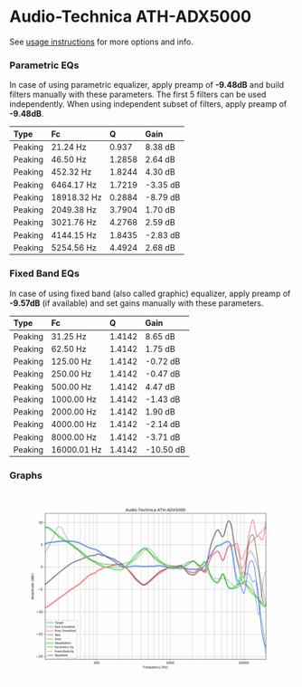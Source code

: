 # Audio-Technica ATH-ADX5000
See [usage instructions](https://github.com/jaakkopasanen/AutoEq#usage) for more options and info.

### Parametric EQs
In case of using parametric equalizer, apply preamp of **-9.48dB** and build filters manually
with these parameters. The first 5 filters can be used independently.
When using independent subset of filters, apply preamp of **-9.48dB**.

| Type    | Fc          |      Q | Gain     |
|:--------|:------------|:-------|:---------|
| Peaking | 21.24 Hz    | 0.937  | 8.38 dB  |
| Peaking | 46.50 Hz    | 1.2858 | 2.64 dB  |
| Peaking | 452.32 Hz   | 1.8244 | 4.30 dB  |
| Peaking | 6464.17 Hz  | 1.7219 | -3.35 dB |
| Peaking | 18918.32 Hz | 0.2884 | -8.79 dB |
| Peaking | 2049.38 Hz  | 3.7904 | 1.70 dB  |
| Peaking | 3021.76 Hz  | 4.2768 | 2.59 dB  |
| Peaking | 4144.15 Hz  | 1.8435 | -2.83 dB |
| Peaking | 5254.56 Hz  | 4.4924 | 2.68 dB  |

### Fixed Band EQs
In case of using fixed band (also called graphic) equalizer, apply preamp of **-9.57dB**
(if available) and set gains manually with these parameters.

| Type    | Fc          |      Q | Gain      |
|:--------|:------------|:-------|:----------|
| Peaking | 31.25 Hz    | 1.4142 | 8.65 dB   |
| Peaking | 62.50 Hz    | 1.4142 | 1.75 dB   |
| Peaking | 125.00 Hz   | 1.4142 | -0.72 dB  |
| Peaking | 250.00 Hz   | 1.4142 | -0.47 dB  |
| Peaking | 500.00 Hz   | 1.4142 | 4.47 dB   |
| Peaking | 1000.00 Hz  | 1.4142 | -1.43 dB  |
| Peaking | 2000.00 Hz  | 1.4142 | 1.90 dB   |
| Peaking | 4000.00 Hz  | 1.4142 | -2.14 dB  |
| Peaking | 8000.00 Hz  | 1.4142 | -3.71 dB  |
| Peaking | 16000.01 Hz | 1.4142 | -10.50 dB |

### Graphs
![](./Audio-Technica%20ATH-ADX5000.png)